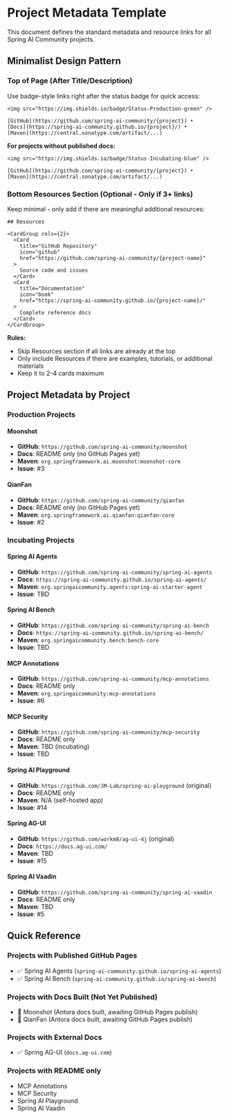 # Project Metadata Template

This document defines the standard metadata and resource links for all Spring AI Community projects.

## Minimalist Design Pattern

### Top of Page (After Title/Description)

Use badge-style links right after the status badge for quick access:

```mdx
<img src="https://img.shields.io/badge/Status-Production-green" />

[GitHub](https://github.com/spring-ai-community/{project}) •
[Docs](https://spring-ai-community.github.io/{project}/) •
[Maven](https://central.sonatype.com/artifact/...)
```

**For projects without published docs:**
```mdx
<img src="https://img.shields.io/badge/Status-Incubating-blue" />

[GitHub](https://github.com/spring-ai-community/{project}) •
[Maven](https://central.sonatype.com/artifact/...)
```

### Bottom Resources Section (Optional - Only if 3+ links)

Keep minimal - only add if there are meaningful additional resources:

```mdx
## Resources

<CardGroup cols={2}>
  <Card
    title="GitHub Repository"
    icon="github"
    href="https://github.com/spring-ai-community/{project-name}"
  >
    Source code and issues
  </Card>
  <Card
    title="Documentation"
    icon="book"
    href="https://spring-ai-community.github.io/{project-name}/"
  >
    Complete reference docs
  </Card>
</CardGroup>
```

**Rules:**
- Skip Resources section if all links are already at the top
- Only include Resources if there are examples, tutorials, or additional materials
- Keep it to 2-4 cards maximum

## Project Metadata by Project

### Production Projects

#### Moonshot
- **GitHub**: `https://github.com/spring-ai-community/moonshot`
- **Docs**: README only (no GitHub Pages yet)
- **Maven**: `org.springframework.ai.moonshot:moonshot-core`
- **Issue**: #3

#### QianFan
- **GitHub**: `https://github.com/spring-ai-community/qianfan`
- **Docs**: README only (no GitHub Pages yet)
- **Maven**: `org.springframework.ai.qianfan:qianfan-core`
- **Issue**: #2

### Incubating Projects

#### Spring AI Agents
- **GitHub**: `https://github.com/spring-ai-community/spring-ai-agents`
- **Docs**: `https://spring-ai-community.github.io/spring-ai-agents/`
- **Maven**: `org.springaicommunity.agents:spring-ai-starter-agent`
- **Issue**: TBD

#### Spring AI Bench
- **GitHub**: `https://github.com/spring-ai-community/spring-ai-bench`
- **Docs**: `https://spring-ai-community.github.io/spring-ai-bench/`
- **Maven**: `org.springaicommunity.bench:bench-core`
- **Issue**: TBD

#### MCP Annotations
- **GitHub**: `https://github.com/spring-ai-community/mcp-annotations`
- **Docs**: README only
- **Maven**: `org.springaicommunity:mcp-annotations`
- **Issue**: #6

#### MCP Security
- **GitHub**: `https://github.com/spring-ai-community/mcp-security`
- **Docs**: README only
- **Maven**: TBD (incubating)
- **Issue**: TBD

#### Spring AI Playground
- **GitHub**: `https://github.com/JM-Lab/spring-ai-playground` (original)
- **Docs**: README only
- **Maven**: N/A (self-hosted app)
- **Issue**: #14

#### Spring AG-UI
- **GitHub**: `https://github.com/workm8/ag-ui-4j` (original)
- **Docs**: `https://docs.ag-ui.com/`
- **Maven**: TBD
- **Issue**: #15

#### Spring AI Vaadin
- **GitHub**: `https://github.com/spring-ai-community/spring-ai-vaadin`
- **Docs**: README only
- **Maven**: TBD
- **Issue**: #5

## Quick Reference

### Projects with Published GitHub Pages
- ✅ Spring AI Agents (`spring-ai-community.github.io/spring-ai-agents`)
- ✅ Spring AI Bench (`spring-ai-community.github.io/spring-ai-bench`)

### Projects with Docs Built (Not Yet Published)
- 📝 Moonshot (Antora docs built, awaiting GitHub Pages publish)
- 📝 QianFan (Antora docs built, awaiting GitHub Pages publish)

### Projects with External Docs
- ✅ Spring AG-UI (`docs.ag-ui.com`)

### Projects with README only
- MCP Annotations
- MCP Security
- Spring AI Playground
- Spring AI Vaadin
